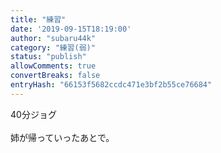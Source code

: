 ```yaml
---
title: "練習"
date: '2019-09-15T18:19:00'
author: "subaru44k"
category: "練習(弱)"
status: "publish"
allowComments: true
convertBreaks: false
entryHash: "66153f5682ccdc471e3bf2b55ce76684"
---
```

40分ジョグ<br>
<br>
姉が帰っていったあとで。
